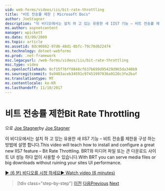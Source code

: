 ```yaml
---
uid: web-forms/videos/iis/bit-rate-throttling
title: "비트 전송률 제한 | Microsoft Docs"
author: JoeStagner
description: "이 비디오에서는 설치 하 고 있는 유용한 새 IIS7 기능 – 비트 전송률 제한을 구성 하는 방법에 설명 합니다. BRT 미디어 파일 또는 큰 다운로드 withou를 사용할 수 있습니다..."
ms.author: aspnetcontent
manager: wpickett
ms.date: 03/09/2009
ms.topic: article
ms.assetid: 8dc90862-97d6-48d1-8bfc-79c70d622474
ms.technology: dotnet-webforms
ms.prod: .net-framework
msc.legacyurl: /web-forms/videos/iis/bit-rate-throttling
msc.type: video
ms.openlocfilehash: 0cf15f76ff0848cf637b699d95429d965da340b9
ms.sourcegitcommit: 9a9483aceb34591c97451997036a9120c3fe2baf
ms.translationtype: MT
ms.contentlocale: ko-KR
ms.lasthandoff: 11/10/2017
---
```

<a name="bit-rate-throttling"></a><span data-ttu-id="fcf22-104">비트 전송률 제한</span><span class="sxs-lookup"><span data-stu-id="fcf22-104">Bit Rate Throttling</span></span>
====================
<span data-ttu-id="fcf22-105">으로 [Joe Stagner](https://github.com/JoeStagner)</span><span class="sxs-lookup"><span data-stu-id="fcf22-105">by [Joe Stagner](https://github.com/JoeStagner)</span></span>

<span data-ttu-id="fcf22-106">이 비디오에서는 설치 하 고 있는 유용한 새 IIS7 기능 – 비트 전송률 제한을 구성 하는 방법에 설명 합니다.</span><span class="sxs-lookup"><span data-stu-id="fcf22-106">This video will teach how to install and configure a great new IIS7 feature – Bit Rate Throttling.</span></span> <span data-ttu-id="fcf22-107">BRT와 미디어 파일 또는 큰 다운로드 사이트 UI 성능 하다 없이 사용할 수 있습니다.</span><span class="sxs-lookup"><span data-stu-id="fcf22-107">With BRT you can serve media files or big downloads without ruining your sites UI performance.</span></span>

[<span data-ttu-id="fcf22-108">&#9654; (6 분) 비디오를 시청 하세요</span><span class="sxs-lookup"><span data-stu-id="fcf22-108">&#9654; Watch video (6 minutes)</span></span>](https://channel9.msdn.com/Blogs/ASP-NET-Site-Videos/bit-rate-throttling)

>[!div class="step-by-step"]
<span data-ttu-id="fcf22-109">[이전](installing-ftp7.md)
[다음](iis7-playlists.md)</span><span class="sxs-lookup"><span data-stu-id="fcf22-109">[Previous](installing-ftp7.md)
[Next](iis7-playlists.md)</span></span>
